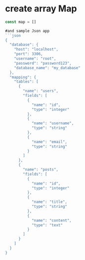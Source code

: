 # create array Map 
```js
const map = []

#and sample Json app 
```json
{
  "database": {
    "host": "localhost",
    "port": 3306,
    "username": "root",
    "password": "password123",
    "database_name": "my_database"
  },
  "mapping": {
    "tables": [
      {
        "name": "users",
        "fields": [
          {
            "name": "id",
            "type": "integer"
          },
          {
            "name": "username",
            "type": "string"
          },
          {
            "name": "email",
            "type": "string"
          }
        ]
      },
      {
        "name": "posts",
        "fields": [
          {
            "name": "id",
            "type": "integer"
          },
          {
            "name": "title",
            "type": "string"
          },
          {
            "name": "content",
            "type": "text"
          }
        ]
      }
    ]
  }
}

